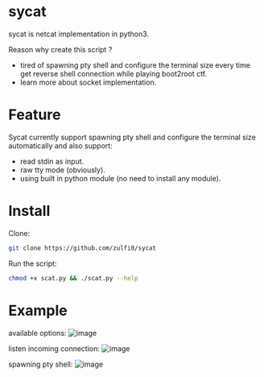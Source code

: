 # sycat
sycat is netcat implementation in python3.

Reason why create this script ?
- tired of spawning pty shell and configure the terminal size every time get reverse shell connection while playing boot2root ctf.
- learn more about socket implementation.

# Feature
Sycat currently support spawning pty shell and configure the terminal size automatically and also support:
-  read stdin as input.
-  raw tty mode (obviously).
-  using built in python module (no need to install any module).

# Install 
Clone:
```bash
git clone https://github.com/zulfi0/sycat
```
Run the script:
```bash
chmod +x scat.py && ./scat.py --help
```

# Example
available options:
![image](https://github.com/zulfi0/sycat/assets/68773572/9a7a5f72-bb59-4ba2-9874-ea9b985a1c1e)

listen incoming connection:
![image](https://github.com/zulfi0/sycat/assets/68773572/239a6d44-e373-4918-b1d8-4b5d2c7c3c28)

spawning pty shell:
![image](https://github.com/zulfi0/sycat/assets/68773572/0d877094-cc08-45e8-8061-206c95c0e6ee)

